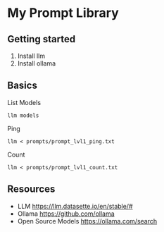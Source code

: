 # My Prompt Library

## Getting started

1. Install llm
2. Install ollama

## Basics

List Models

`llm models`

Ping

`llm < prompts/prompt_lvl1_ping.txt`

Count

`llm < prompts/prompt_lvl1_count.txt`

## Resources

- LLM <https://llm.datasette.io/en/stable/#>
- Ollama <https://github.com/ollama>
- Open Source Models <https://ollama.com/search>
